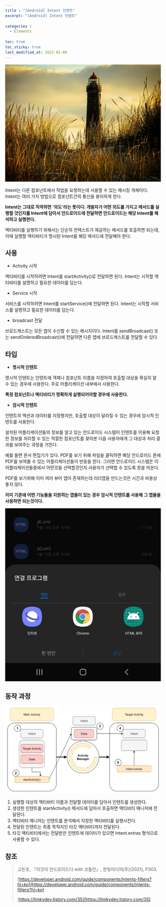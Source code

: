 ```yaml
---
title : "[Android] Intent 인텐트"
excerpt: "[Android] Intent 인텐트"

categories :
  - Elements

toc: true
toc_sticky: true
last_modified_at: 2022-01-09 
---
```


![Lighthouse.jpg](/assets/images/Lighthouse.jpg?raw=true)

Intent는 다른 컴포넌트에서 작업을 요청하는데 사용할 수 있는 메시징 개체이다. Intent는 여러 가지 방법으로 컴포넌트간의 통신을 용이하게 한다.

**Intent는 그대로 직역하면 '의도'라는 뜻이다. 개발자가 어떤 의도를 가지고 메서드를 실행할 것인지를 Intent에 담아서 안드로이드에 전달하면 안드로이드는 해당 Intent를 해석하고 실행한다.**

액티비티를 실행하기 위해서는 단순히 컨텍스트가 제공하는 메서드를 호출하면 되는데, 이때 실행할 액티비티가 명시된 Intent를 해당 메서드에 전달해야 한다.

## 사용

- Activity 시작

액티비티를 시작하려면 Intent를 startActivity()로 전달하면 된다. Intent는 시작할 액티비티를 설명하고 필요한 데이터를 담는다.

- Service 시작

서비스를 시작하려면 Intent를 startService()에 전달하면 된다. Intent는 시작할 서비스를 설명하고 필요한 데이터를 담는다.

- broadcast 전달

브로드캐스트는 모든 앱이 수신할 수 있는 메시지이다. Intent를 sendBroadcast() 또는 sendOrderedBroadcast()에 전달하면 다른 앱에 브로드캐스트를 전달할 수 있다.

## 타입

- **명시적 인텐트**

명시적 인텐트는 인텐트에 객체나 컴포넌트 이름을 지정하여 호출할 대상을 확실히 알 수 있는 경우에 사용한다. 주로 어플리케이션 내부에서 사용한다.

**특정 컴포넌트나 액티비티가 명확하게 실행되어야할 경우에 사용한다.**

- **암시적 인텐트**

인텐트의 액션과 데이터를 지정했지만, 호출할 대상이 달라질 수 있는 경우에 암시적 인텐트를 사용한다.

설치된 어플리케이션들의 정보를 알고 있는 안드로이드 시스템이 인텐트를 이용해 요청한 정보를 처리할 수 있는 적절한 컴포넌트를 찾아본 다음 사용자에게 그 대상과 처리 결과를 보여주는 과정을 거친다.

예를 들면 문서 편집기가 있다. PDF를 보기 위해 파일을 클릭하면 해당 안드로이드 폰에 PDF를 보여줄 수 있는 어플리케이션들이 반응을 한다. 그러면 안드로이드 시스템은 이 어플리케이션들중에서 어떤것을 선택할것인지 사용자가 선택할 수 있도록 창을 띄운다.

PDF를 보기위해 이미 여러 뷰어 앱이 존재하는데 리더앱을 만드는것은 시간과 비용상 좋지 않다.

**이미 기존에 어떤 기능들을 지원하는 앱들이 있는 경우 암시적 인텐트를 사용해 그 앱들을 사용하면 되는것이다.**

![intent.jpg](/assets/images/intent.jpg?raw=true)

## 동작 과정

![intentProsess.png](/assets/images/intentProsess.png?raw=true)

1. 실행할 대상의 액티비티 이름과 전달할 데이터를 담아서 인텐트를 생성한다.
2. 생성한 인텐트를 startActivity() 메서드에 담아서 호출하면 액티비티 매니저에 전달된다.
3. 액티비티 매니저는 인텐트를 분석해서 지정한 액티비티를 실행시킨다.
4. 전달된 인텐트는 최종 목적지인 타깃 액티비티까지 전달된다.
5. 타깃 액티비티에서는 전달받은 인텐트에 데이터가 있으면 Intent.extras 형식으로 사용할 수 있다.

## 참조

> 고돈호, 『이것이 안드로이드다 with 코틀린』, 한빛미디어(주)(2021), P303.
>
> [https://developer.android.com/guide/components/intents-filters?hl=ko](https://developer.android.com/guide/components/intents-filters?hl=ko)
>
> [https://limkydev.tistory.com/35](https://limkydev.tistory.com/35)
>